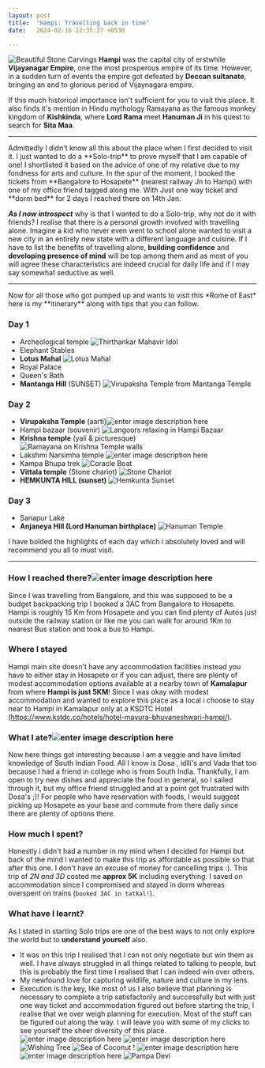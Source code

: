 ```yaml
---
layout: post
title:  "Hampi: Travelling back in time"
date:   2024-02-16 22:35:27 +0530

---
```

![Beautiful Stone Carvings](https://nazi-pikachu.github.io/half-engineered-photos/Photos/2024-03-17-Hampi/IMG_20240114_111328368_AE.jpg)
**Hampi** was the capital city of erstwhile **Vijayanagar Empire**, one the most prosperous empire of its time. However, in a sudden turn of events the empire got defeated by **Deccan sultanate**, bringing an end to glorious period of Vijaynagara empire.

 If this much historical importance isn't sufficient for you to visit this place.
It also finds it's mention in Hindu mythology Ramayana as the famous monkey kingdom of **Kishkinda**, where **Lord Rama** meet **Hanuman Ji** in his quest to search for **Sita Maa**.
<hr/>
Admittedly I didn't know all this about the place when I first decided to visit it. I just wanted to do a **Solo-trip** to prove myself that I am capable of one! I shortlisted it based on the advice of one of my relative due to my fondness for arts and culture. In the spur of the moment, I booked the tickets from **Bangalore to Hosapete** (nearest railway Jn to Hampi) with one of my office friend tagged along me. With Just one way ticket and **dorm bed** for 2 days I reached there on 14th Jan.

***As I now introspect*** why is that I wanted to do a Solo-trip, why not do it with friends? I realise that there is a personal growth involved with travelling alone. Imagine a kid who never even went to school alone wanted to visit a new city in an entirely new state with a different language and cuisine. If I have to list the benefits of travelling alone, **building confidence** and **developing presence of mind** will be top among them and as most of you will agree these characteristics are indeed crucial for daily life and if I may say somewhat seductive as well.
<hr/>
Now for all those who got pumped up and wants to visit this *Rome of East* here is my **itinerary** along with tips that you can follow.

### Day 1
 - Archeological temple ![Thirthankar Mahavir Idol](https://nazi-pikachu.github.io/half-engineered-photos/Photos/2024-03-17-Hampi/temple.jpg)
- Elephant Stables
- **Lotus Mahal** ![Lotus Mahal](https://nazi-pikachu.github.io/half-engineered-photos/Photos/2024-03-17-Hampi/lotus.jpg)
- Royal Palace
- Queen's Bath
- **Mantanga Hill** (SUNSET) ![Virupaksha Temple from Mantanga Temple](https://nazi-pikachu.github.io/half-engineered-photos/Photos/2024-03-17-Hampi/Mantanga.jpg)

### Day 2
 - **Virupaksha Temple** (aarti)![enter image description here](https://nazi-pikachu.github.io/half-engineered-photos/Photos/2024-03-17-Hampi/Virupaksha.jpg)
- Hampi bazaar (souvenir) ![Langoors relaxing in Hampi Bazaar](https://nazi-pikachu.github.io/half-engineered-photos/Photos/2024-03-17-Hampi/Bazaar.jpg)
- **Krishna temple** (yali & picturesque) ![Ramayana on Krishna Temple walls](https://nazi-pikachu.github.io/half-engineered-photos/Photos/2024-03-17-Hampi/Krishna_temple.jpg)
- Lakshmi Narsimha temple ![enter image description here](https://nazi-pikachu.github.io/half-engineered-photos/Photos/2024-03-17-Hampi/Lakshmi-narshima.jpg)
- Kampa Bhupa trek ![Coracle Boat](https://nazi-pikachu.github.io/half-engineered-photos/Photos/2024-03-17-Hampi/Kampa-Bhupa.jpg)
- **Vittala temple** (Stone chariot) ![Stone Chariot](https://nazi-pikachu.github.io/half-engineered-photos/Photos/2024-03-17-Hampi/stone-chariot.jpg)
- **HEMKUNTA HILL (sunset)**
![Hemkunta Sunset](https://nazi-pikachu.github.io/half-engineered-photos/Photos/2024-03-17-Hampi/Hemkunta-sunset.jpg)

### Day 3

 - Sanapur Lake 
- **Anjaneya Hill (Lord Hanuman birthplace)** ![Hanuman Temple](https://nazi-pikachu.github.io/half-engineered-photos/Photos/2024-03-17-Hampi/Hanuman-temple.jpg)

I have bolded the highlights of each day which i absolutely loved and will recommend you all to must visit.
<hr/>

### How  I reached there?![enter image description here](https://nazi-pikachu.github.io/half-engineered-photos/Photos/2024-03-17-Hampi/Hosapete-Jn.jpg)
Since I was travelling from Bangalore, and this was supposed to be a budget backpacking trip I booked a 3AC from Bangalore to Hosapete. Hampi is roughly 15 Km from Hosapete and you can find plenty of Autos just outside the railway station  or like me you can walk for around 1Km to nearest Bus station and took a bus to Hampi.
### Where I stayed
Hampi main site doesn't have any accommodation facilities instead you have to either stay in Hosapete or if you can adjust, there are plenty of modest accommodation options available at a nearby town of **Kamalapur** from where **Hampi is just 5KM**!
Since I was okay with modest accommodation and wanted to explore this place as a local i choose to stay near to Hampi in Kamalapur only at a KSDTC Hotel (https://www.kstdc.co/hotels/hotel-mayura-bhuvaneshwari-hampi/).

### What I ate?![enter image description here](https://nazi-pikachu.github.io/half-engineered-photos/Photos/2024-03-17-Hampi/South-Indian-Thali.jpg)
Now here things got interesting because I am a veggie and have limited knowledge of South Indian Food. All I know is Dosa , idlli's and Vada that too because I had a friend in college who is from South India. Thankfully, I am open to try new dishes and appreciate the food in general, so I sailed through it, but my office friend struggled and at a point got frustrated with Dosa's ;)! For people who have reservation with foods, I would suggest picking up Hosapete as your base and commute from there daily since there are plenty of options there.
### How much I spent?
Honestly i didn't had a number in my mind when I decided for Hampi but back of the mind i wanted to make this trip as affordable as possible so that after this one. I don't have an excuse of money for cancelling trips :).
This trip of *2N and 3D* costed me **approx 5K** including everything.
I saved on accommodation since I compromised and stayed in dorm whereas overspent on trains (``booked 3AC in tatkal!``).

### What have I learnt?
As I stated in starting Solo trips are one of the best ways to not only explore the world but to **understand yourself** also. 
- It was on this trip I realised that I can not only negotiate but win them as well. I have always struggled in all things related to talking to people, but this is probably the first time I realised that I can indeed win over others.
- My newfound love for capturing wildlife, nature and culture in my lens.
- Execution is the key, like most of us I also believe that planning is necessary to complete a trip satisfactorily and successfully but with just one way ticket and accommodation figured out before starting the trip, I realise that we over weigh planning for execution. Most of the stuff can be figured out along the way.
I will leave you with some of my clicks to see yourself the sheer diversity of this place.
![enter image description here](https://nazi-pikachu.github.io/half-engineered-photos/Photos/2024-03-17-Hampi/sunset-end.jpg)
![enter image description here](https://nazi-pikachu.github.io/half-engineered-photos/Photos/2024-03-17-Hampi/Dynasty-chart.jpg)
![Wishing Tree](https://nazi-pikachu.github.io/half-engineered-photos/Photos/2024-03-17-Hampi/wishing-tree.jpg)
![Sea of Coconut !](https://nazi-pikachu.github.io/half-engineered-photos/Photos/2024-03-17-Hampi/Sea-of-coconut.jpg)
![enter image description here](https://nazi-pikachu.github.io/half-engineered-photos/Photos/2024-03-17-Hampi/paddy-fields.jpg)
![enter image description here](https://nazi-pikachu.github.io/half-engineered-photos/Photos/2024-03-17-Hampi/entrance-encriptions.jpg)
![Pampa Devi ](https://nazi-pikachu.github.io/half-engineered-photos/Photos/2024-03-17-Hampi/pampa-devi.jpg)
<!--stackedit_data:
eyJoaXN0b3J5IjpbLTE0NzY5NjYxNzksLTU3MzY0MjQsNzUxNj
cwNzk1LC00NDk2MDUzMTMsNDgwNjI1MjIwLDQ4MDYyNTIyMCwt
Mzg4NDExMjE3LDUwNTk1OTI1LC0xMTA1ODg0MDM1LDc1NzIzOT
kxMCwtMTg2NzczNTc2LDEyMDMxNTg2OTMsMTY4OTI5MTEyOCwt
MTUyMTcwNDU0NiwxODQxNzczOTMzLC0xNzkxMTQyNTU1LDY2Nj
g4Nzk0OSwyNjIwNTM2MjgsLTc1MjMzNzg2OCwtNDAxODM4ODI2
XX0=
-->
